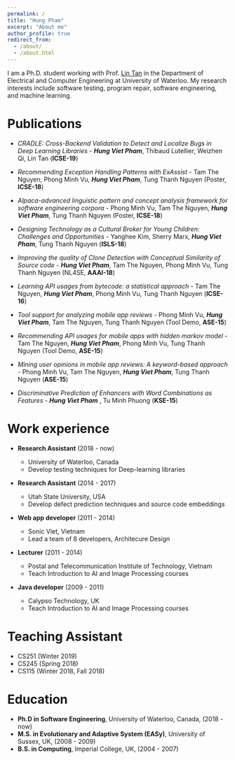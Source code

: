 ```yaml
---
permalink: /
title: "Hung Pham"
excerpt: "About me"
author_profile: true
redirect_from: 
  - /about/
  - /about.html
---
```


I am a Ph.D. student working with Prof. [Lin Tan](https://ece.uwaterloo.ca/~lintan/) in the Department of Electrical and Computer Engineering at University of Waterloo. My research interests include software testing, program repair, software engineering, and machine learning.

Publications
======
* _CRADLE: Cross-Backend Validation to Detect and Localize Bugs in Deep Learning Libraries_ - 
**_Hung Viet Pham_**, Thibaud Lutellier, Weizhen Qi, Lin Tan (__ICSE-19__)

* _Recommending Exception Handling Patterns with ExAssist_ -
Tam The Nguyen, Phong Minh Vu, **_Hung Viet Pham_**, Tung Thanh Nguyen (Poster, __ICSE-18__)

* _Alpaca-advanced linguistic pattern and concept analysis framework for software engineering corpora_ - 
Phong Minh Vu, Tam The Nguyen, **_Hung Viet Pham_**, Tung Thanh Nguyen (Poster, __ICSE-18__)

* _Designing Technology as a Cultural Broker for Young Children: Challenges and Opportunities_ - 
Yanghee Kim, Sherry Marx, **_Hung Viet Pham_**, Tung Thanh Nguyen (__ISLS-18__)

* _Improving the quality of Clone Detection with Conceptual Similarity of Source code_ - 
**_Hung Viet Pham_**, Tam The Nguyen, Phong Minh Vu, Tung Thanh Nguyen (NL4SE, __AAAI-18__)

* _Learning API usages from bytecode: a statistical approach_ - 
Tam The Nguyen, **_Hung Viet Pham_**, Phong Minh Vu, Tung Thanh Nguyen (__ICSE-16__)

* _Tool support for analyzing mobile app reviews_ - 
Phong Minh Vu, **_Hung Viet Pham_**, Tam The Nguyen, Tung Thanh Nguyen (Tool Demo, __ASE-15__)

* _Recommending API usages for mobile apps with hidden markov model_ - 
Tam The Nguyen, **_Hung Viet Pham_**, Phong Minh Vu, Tung Thanh Nguyen (Tool Demo, __ASE-15__)

* _Mining user opinions in mobile app reviews: A keyword-based approach_ - 
Phong Minh Vu, Tam The Nguyen, **_Hung Viet Pham_**, Tung Thanh Nguyen (__ASE-15__)

* _Discriminative Prediction of Enhancers with Word Combinations as Features_ - 
**_Hung Viet Pham_** , Tu Minh Phuong (__KSE-15__)

Work experience
======
* __Research Assistant__ (2018 - now)
  * University of Waterloo, Canada
  * Develop testing techniques for Deep-learning libraries

* __Research Assistant__ (2014 - 2017)
  * Utah State University, USA
  * Develop defect prediction techniques and source code embeddings 

* __Web app developer__ (2011 - 2014)
  * Sonic Viet, Vietnam
  * Lead a team of 8 developers, Architecure Design

* __Lecturer__ (2011 - 2014)
  * Postal and Telecommunication Institute of Technology, Vietnam
  * Teach Introduction to AI and Image Processing courses

* __Java developer__ (2009 - 2011)
  * Calypso Technology, UK
  * Teach Introduction to AI and Image Processing courses
  
Teaching Assistant
======
* CS251 (Winter 2019)
* CS245 (Spring 2018)
* CS115 (Winter 2018, Fall 2018)

Education
======
* __Ph.D in Software Engineering__, University of Waterloo, Canada, (2018 - now)
* __M.S. in Evolutionary and Adaptive System (EASy)__, University of Sussex, UK, (2008 - 2009)
* __B.S. in Computing__, Imperial College, UK, (2004 - 2007)